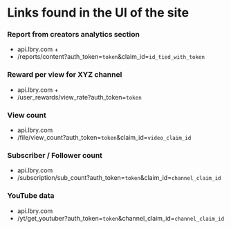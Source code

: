# Links found in the UI of the site

### Report from creators analytics section
* api.lbry.com +
* /reports/content?auth_token=`token`&claim_id=`id_tied_with_token`

### Reward per view for XYZ channel
* api.lbry.com +
* /user_rewards/view_rate?auth_token=`token`

### View count
* api.lbry.com
* /file/view_count?auth_token=`token`&claim_id=`video_claim_id`

### Subscriber / Follower count
* api.lbry.com
* /subscription/sub_count?auth_token=`token`&claim_id=`channel_claim_id`

### YouTube data
* api.lbry.com
* /yt/get_youtuber?auth_token=`token`&channel_claim_id=`channel_claim_id`

